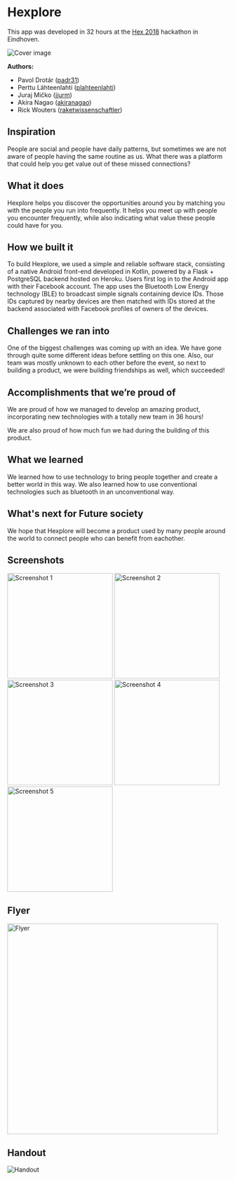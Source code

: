 # Hexplore

This app was developed in 32 hours at the [Hex 2018](https://joinhex.com/) hackathon in Eindhoven.

<img src="/screenshots/cover.jpg?raw=true" alt="Cover image"/>

**Authors:**

- Pavol Drotár ([padr31](https://github.com/padr31))
- Perttu Lähteenlahti ([plahteenlahti](https://github.com/plahteenlahti))
- Juraj Mičko ([jjurm](https://github.com/jjurm))
- Akira Nagao ([akiranagao](https://github.com/akiranagao))
- Rick Wouters ([raketwissenschaftler](https://github.com/raketwissenschaftler))

## Inspiration

People are social and people have daily patterns, but sometimes we are not aware of people having the same routine as us. What there was a platform that could help you get value out of these missed connections?

## What it does

Hexplore helps you discover the opportunities around you by matching you with the people you run into frequently. It helps you meet up with people you encounter frequently, while also indicating what value these people could have for you.

## How we built it

To build Hexplore, we used a simple and reliable software stack, consisting of a native Android front-end developed in Kotlin, powered by a Flask + PostgreSQL backend hosted on Heroku. Users first log in to the Android app with their Facebook account. The app uses the Bluetooth Low Energy technology (BLE) to broadcast simple signals containing device IDs. Those IDs captured by nearby devices are then matched with IDs stored at the backend associated with Facebook profiles of owners of the devices.

## Challenges we ran into

One of the biggest challenges was coming up with an idea. We have gone through quite some different ideas before settling on this one. Also, our team was mostly unknown to each other before the event, so next to building a product, we were building friendships as well, which succeeded!

## Accomplishments that we’re proud of

We are proud of how we managed to develop an amazing product, incorporating new technologies with a totally new team in 36 hours!

We are also proud of how much fun we had during the building of this product.

## What we learned

We learned how to use technology to bring people together and create a better world in this way. We also learned how to use conventional technologies such as bluetooth in an unconventional way.

## What's next for Future society

We hope that Hexplore will become a product used by many people around the world to connect people who can benefit from eachother.

## Screenshots

<img src="/screenshots/1.jpg?raw=true" alt="Screenshot 1" width="240"/> <img src="/screenshots/2.jpg?raw=true" alt="Screenshot 2" width="240"/>
<img src="/screenshots/3.jpg?raw=true" alt="Screenshot 3" width="240"/> <img src="/screenshots/4.jpg?raw=true" alt="Screenshot 4" width="240"/>
<img src="/screenshots/5.jpg?raw=true" alt="Screenshot 5" width="240"/>

## Flyer

<img src="/materials/flyer.png?raw=true" alt="Flyer" width="480"/>

## Handout

<img src="/materials/handout.png?raw=true" alt="Handout"/>
